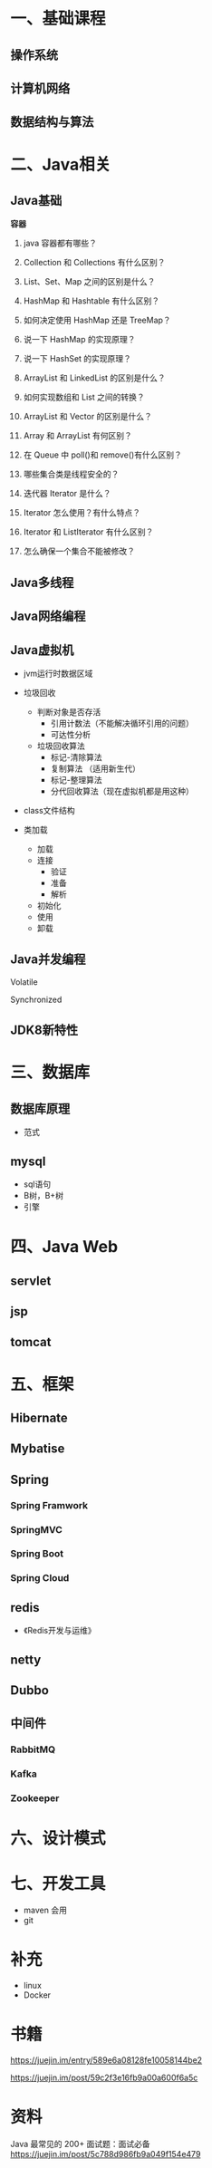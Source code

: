 # 一、基础课程

## 操作系统



## 计算机网络



## 数据结构与算法





# 二、Java相关

## Java基础

**容器**

1. java 容器都有哪些？

2. Collection 和 Collections 有什么区别？

3. List、Set、Map 之间的区别是什么？

4. HashMap 和 Hashtable 有什么区别？

5. 如何决定使用 HashMap 还是 TreeMap？

6. 说一下 HashMap 的实现原理？

7. 说一下 HashSet 的实现原理？

8. ArrayList 和 LinkedList 的区别是什么？

9. 如何实现数组和 List 之间的转换？

10. ArrayList 和 Vector 的区别是什么？

11. Array 和 ArrayList 有何区别？

12. 在 Queue 中 poll()和 remove()有什么区别？

13. 哪些集合类是线程安全的？

14. 迭代器 Iterator 是什么？

15. Iterator 怎么使用？有什么特点？

16. Iterator 和 ListIterator 有什么区别？

17. 怎么确保一个集合不能被修改？





## Java多线程



## Java网络编程





## Java虚拟机

- jvm运行时数据区域
- 垃圾回收
  - 判断对象是否存活
    - 引用计数法（不能解决循环引用的问题）
    - 可达性分析
  - 垃圾回收算法
    - 标记-清除算法
    - 复制算法 （适用新生代）
    - 标记-整理算法
    - 分代回收算法（现在虚拟机都是用这种）

- class文件结构

- 类加载

  - 加载
  - 连接
    - 验证
    - 准备
    - 解析
  - 初始化
  - 使用
  - 卸载

  

## Java并发编程

Volatile

Synchronized



## JDK8新特性



# 三、数据库

## 数据库原理

- 范式

## mysql

- sql语句
- B树，B+树
- 引擎





# 四、Java Web

## servlet

 

## jsp



## tomcat



# 五、框架

## Hibernate



## Mybatise



## Spring

### Spring Framwork

### SpringMVC

### Spring Boot

### Spring Cloud





## redis

- 《Redis开发与运维》



## netty



##  Dubbo



## 中间件

### RabbitMQ



### Kafka



### Zookeeper





# 六、设计模式





# 七、开发工具

- maven  会用
- git 



# 补充

- linux
- Docker





# 书籍

<https://juejin.im/entry/589e6a08128fe10058144be2>

<https://juejin.im/post/59c2f3e16fb9a00a600f6a5c>



# 资料

Java 最常见的 200+ 面试题：面试必备 <https://juejin.im/post/5c788d986fb9a049f154e479>